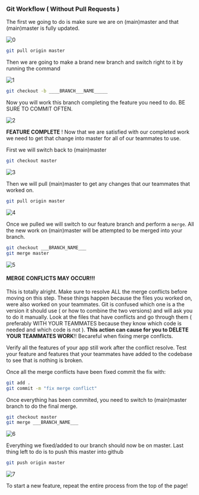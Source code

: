 ### Git Workflow ( Without Pull Requests )

The first we going to do is make sure we are on (main)master and that (main)master is fully 
updated.

![0](https://github.com/vasiliy-klimkin/lhl-lectures/blob/master/w05d05-Midterm-KickOff/GIT_workflow_gifs/0.gif?raw=true)

```bash
git pull origin master
```

Then we are going to make a brand new branch and switch right to it by running the command

![1](https://github.com/vasiliy-klimkin/lhl-lectures/blob/master/w05d05-Midterm-KickOff/GIT_workflow_gifs/1.gif?raw=true)

```bash
git checkout -b ____BRANCH___NAME_____
```

Now you will work this branch completing the feature you need to do. BE SURE TO COMMIT OFTEN.

![2](https://github.com/vasiliy-klimkin/lhl-lectures/blob/master/w05d05-Midterm-KickOff/GIT_workflow_gifs/2.gif?raw=true)

__FEATURE COMPLETE__ ! Now that we are satisfied with our completed work we need to get that change
into master for all of our teammates to use.

First we will switch back to (main)master

``` bash
git checkout master
```

![3](https://github.com/vasiliy-klimkin/lhl-lectures/blob/master/w05d05-Midterm-KickOff/GIT_workflow_gifs/3.gif?raw=true)

Then we will pull (main)master to get any changes that our teammates that worked on. 


```bash
git pull origin master
```

![4](https://github.com/vasiliy-klimkin/lhl-lectures/blob/master/w05d05-Midterm-KickOff/GIT_workflow_gifs/4.gif?raw=true)

Once we pulled we will switch to our feature branch and perform a `merge`. All the new work on (main)master
will be attempted to be merged into your branch. 

```bash
git checkout ___BRANCH_NAME___
git merge master
```

![5](https://github.com/vasiliy-klimkin/lhl-lectures/blob/master/w05d05-Midterm-KickOff/GIT_workflow_gifs/5.gif?raw=true)

#### MERGE CONFLICTS MAY OCCUR!!!

This is totally alright. Make sure to resolve ALL the merge conflicts before moving on this step. These things happen because the files you worked on, were also worked on your teammates. Git is confused which one is a the version it should use ( or how to combine the two versions) and will ask you to do it manually. Look at the files that have conflicts and go through them ( preferably WITH YOUR TEAMMATES because they know which code is needed and which code is not ). __This action can cause for you to DELETE YOUR TEAMMATES WORK__!! Becareful when fixing merge conflicts.

Verify all the features of your app still work after the conflict resolve. Test your feature and features that your teammates have added to the codebase to see that is nothing is broken.

Once all the merge conflicts have been fixed commit the fix with:

```bash
git add .
git commit -m "fix merge conflict"
```

Once everything has been commited, you need to switch to (main)master branch to do the final merge.

```bash
git checkout master
git merge ___BRANCH_NAME___
```

![6](https://github.com/vasiliy-klimkin/lhl-lectures/blob/master/w05d05-Midterm-KickOff/GIT_workflow_gifs/6.gif?raw=true)

Everything we fixed/added to our branch should now be on master. Last thing left to do is to push this master
into github

```bash
git push origin master
```

![7](https://github.com/vasiliy-klimkin/lhl-lectures/blob/master/w05d05-Midterm-KickOff/GIT_workflow_gifs/7.gif?raw=true)

To start a new feature, repeat the entire process from the top of the page!